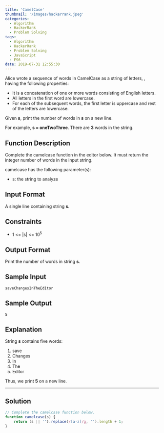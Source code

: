 ```yaml
---
title: 'CamelCase'
thumbnail: '/images/hackerrank.jpeg'
categories:
  - Algorithm
  - HackerRank
  - Problem Solving
tags:
  - Algorithm
  - HackerRank
  - Problem Solving
  - JavaScript
  - ES6
date: 2019-07-31 12:55:30
---
```


Alice wrote a sequence of words in CamelCase as a string of letters, , having the following properties:

- It is a concatenation of one or more words consisting of English letters.
- All letters in the first word are lowercase.
- For each of the subsequent words, the first letter is uppercase and rest of the letters are lowercase.

Given **s**, print the number of words in **s** on a new line.

For example, **s = oneTwoThree**. There are **3** words in the string.

<!-- more -->

## Function Description

Complete the camelcase function in the editor below. It must return the integer number of words in the input string.

camelcase has the following parameter(s):

- s: the string to analyze

## Input Format

A single line containing string **s**.

## Constraints 

- 1 <= |s| <= 10<sup>5</sup> 

## Output Format

Print the number of words in string **s**.

## Sample Input 

```
saveChangesInTheEditor
```

## Sample Output 

```
5
```

## Explanation 

String **s** contains five words:

1. save
2. Changes
3. In
4. The
5. Editor

Thus, we print **5** on a new line.

---

## Solution

```javascript
// Complete the camelcase function below.
function camelcase(s) {
    return (s || '').replace(/[a-z]/g, '').length + 1;
}
```
